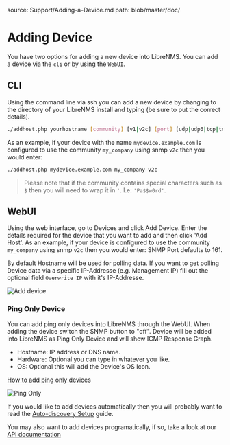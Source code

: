 source: Support/Adding-a-Device.md
path: blob/master/doc/

# Adding Device

You have two options for adding a new device into LibreNMS. You can
add a device via the `cli` or by using the `WebUI`.

## CLI

Using the command line via ssh you can add a new device by changing to
the directory of your LibreNMS install and typing (be sure to put the
correct details).

```bash
./addhost.php yourhostname [community] [v1|v2c] [port] [udp|udp6|tcp|tcp6]
```

As an example, if your device with the name `mydevice.example.com` is
configured to use the community `my_company` using snmp `v2c` then you
would enter:

```bash
./addhost.php mydevice.example.com my_company v2c
```

> Please note that if the community contains special characters such
> as `$` then you will need to wrap it in `'`. I.e: `'Pa$$w0rd'`.

## WebUI

Using the web interface, go to Devices and click Add Device. Enter the
details required for the device that you want to add and then click
'Add Host'. As an example, if your device is configured to use the
community `my_company` using snmp `v2c` then you would enter: SNMP
Port defaults to 161.

By default Hostname will be used for polling data. If you want
to get polling Device data via a specific IP-Addresse (e.g. Management IP)
fill out the optional field `Overwrite IP` with it's IP-Addresse.

![Add device](/img/webui_add_device.png)

### Ping Only Device

You can add ping only devices into LibreNMS through the WebUI. When
adding the device switch the SNMP button to "off". Device will be
added into LibreNMS as Ping Only Device and will show ICMP Response Graph.

- Hostname: IP address or DNS name.
- Hardware: Optional you can type in whatever you like.
- OS: Optional this will add the Device's OS Icon.

[How to add ping only devices](https://youtu.be/cjuByubg-uk)

![Ping Only](/img/add-ping-only.png)

If you would like to add devices automatically then you will probably
want to read the [Auto-discovery
Setup](../Extensions/Auto-Discovery.md) guide.

You may also want to add devices programatically, if so, take a look
at our [API documentation](../API/index.md)
